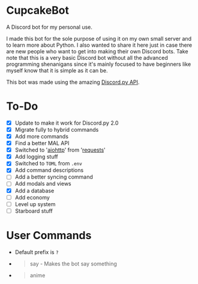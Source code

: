 # CupcakeBot
A Discord bot for my personal use.

I made this bot for the sole purpose of using it on my own small server and to learn more about Python. I also wanted to share it here just in case there are new people who want to get into making their own Discord bots. Take note that this is a very basic Discord bot without all the advanced programming shenanigans since it's mainly focused to have beginners like myself know that it is simple as it can be.

This bot was made using the amazing [Discord.py API](https://github.com/Rapptz/discord.py).

# To-Do
- [X] Update to make it work for Discord.py 2.0
- [X] Migrate fully to hybrid commands
- [X] Add more commands
- [X] Find a better MAL API
- [X] Switched to '[aiohttp](https://pypi.org/project/aiohttp/)' from '[requests](https://pypi.org/project/requests/)'
- [X] Add logging stuff
- [X] Switched to `TOML` from `.env`
- [X] Add command descriptions
- [ ] Add a better syncing command
- [ ] Add modals and views
- [X] Add a database
- [ ] Add economy
- [ ] Level up system
- [ ] Starboard stuff

# User Commands
* Default prefix is `?`
* >say <What you want to say> - Makes the bot say something
* >anime <title> - Searches [MyAnimeList.net](https://myanimelist.net/) for anime
* >waifu <sfw/nsfw> - Posts a random waifu picture based on your preference
* >facts - Sends a random fun fact
* >aniquote <name of character> - Posts a random quote of a specified character. If no characters are specified, it randomly grabs a quote.
* >slap <name> - Slaps someone in the server
* >wtfys <name> - WTF did he just say?
* >hug <name> - Hugs someone in the server
* >baka <name> - Calls someone baka
* >shorten <url> - Shortens a url
* >verify - Verifies your existence in the server and adds you to the database (make sure you have ran `?db create` once for this to work)

# Moderator Commands
* Default prefix is `?`
* I will be updating the commands here because most of them, discord does better.
* >kick <member> - Kicks someone off the guild
* >addrole <member> <role> - Adds a role to someone (ex: `?addrole @Member fool`)
* >remrole <member> <role> - Removes a role from someone (ex: `?remrole @Member fool`)
* >warn <member> - Gives a warning to a guild member (ex: `?warn @Member`) | **Uses DB**
* >clearwarn <member> - Removes warnings of a user | **Uses DB**

# Admin Commands
* Default prefix is `?`
* >getchaninfo - Gets the channel ID
* >changepresence <type> <status> - Changes bot's presence (ex: `?changepresence playing with my nuts`)
* >purge <amount> - Purges the messages in a channel with the specified amount
* >syncnow - Syncs commands
* >load <extension_name> - Loads specific cogs (ex: `?load cogs.anime` | `?load helpers.listener`)
* >unload <extension_name> - Unloads specific cogs (ex: `?unload cogs.anime` | `?unload helpers.listener`)
* >reload <extension_name> - Reloads specific cogs (ex: `?reload cogs.anime` | `?reload helpers.listener`)
* >reloadall - Reloads all extensions (Kinda wonky at the moment)

# Database Commands
* Default prefix is `?`
* >db - Parent command (does nothing)
* >db create - Creates the necessary database tables and entries
* >db destroy - Deletes the whole database

# Notes
* CupcakeBot relies heavily on '[tomli](https://pypi.org/project/tomli/)', '[aiohttp](https://pypi.org/project/aiohttp/)', and a number of public APIs
* You can set or define new variables in the '[config.toml.example](https://github.com/mavz42/CupcakeBot/blob/main/config.toml.example)' file and change it to your liking - just make sure you rename it to `config.toml`
* Some commands are still a work in progress since this bot is supposedly just for my personal use
* This bot is a work in progress so expect a lot of bugs

# Notes++
So yeah, there's a config file and a database. The reason why I wanted it this way is to keep easy-to-change stuff inside the `config.toml` file and some saveable stuff in the database. Dirty, bad practice, I know. But that's just me.

# Requirements
Do `pip install -r requirements.txt` in the cloned directory.

# Installation
* Clone the repo: `git clone https://github.com/mavz42/CupcakeBot.git`
* If you prefer on having a virtualenv then do it
* Go into the cloned directory and install requirements: `pip install -r requirements.txt`
* Copy `config.toml.example` and rename it to `config.toml`
* Change the values inside `config.toml`
* Run the bot: `python3 main.py`
* Default prefix is `?`
* Create database by running `?db create`. This creates the `USERS` and `BANS` tables and generates a file named `bot.db`
* If you're having some problems with the bot, create a new issue and let's sort it out